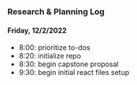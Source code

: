 ### Research & Planning Log
#### Friday, 12/2/2022
* 8:00: prioritize to-dos
* 8:20: initialize repo
* 8:30: begin capstone proposal
* 9:30: begin initial react files setup